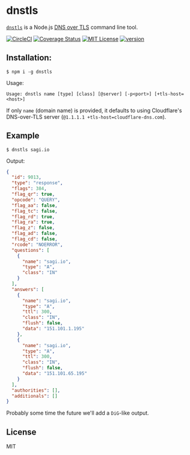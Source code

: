 # dnstls

[`dnstls`](https://www.npmjs.com/package/dnstls) is a Node.js [DNS over TLS](https://en.wikipedia.org/wiki/DNS_over_TLS) command line tool.

[![CircleCI](https://circleci.com/gh/sagi/node-dnstls.svg?style=svg)](https://circleci.com/gh/sagi/node-dnstls)
[![Coverage Status](https://coveralls.io/repos/github/sagi/node-dnstls/badge.svg?branch=master)](https://coveralls.io/github/sagi/node-dnstls?branch=master)
[![MIT License](https://img.shields.io/npm/l/dnstls.svg?style=flat-square)](http://opensource.org/licenses/MIT)
[![version](https://img.shields.io/npm/v/dnstls.svg?style=flat-square)](http://npm.im/dnstls)

## Installation:
~~~
$ npm i -g dnstls
~~~

Usage:
~~~
Usage: dnstls name [type] [class] [@server] [-p<port>] [+tls-host=<host>]
~~~

If only `name` (domain name) is provided, it defaults to using Cloudflare's DNS-over-TLS server
(`@1.1.1.1 +tls-host=cloudflare-dns.com`).

## Example

~~~
$ dnstls sagi.io
~~~

Output:
~~~json
{
  "id": 9013,
  "type": "response",
  "flags": 384,
  "flag_qr": true,
  "opcode": "QUERY",
  "flag_aa": false,
  "flag_tc": false,
  "flag_rd": true,
  "flag_ra": true,
  "flag_z": false,
  "flag_ad": false,
  "flag_cd": false,
  "rcode": "NOERROR",
  "questions": [
    {
      "name": "sagi.io",
      "type": "A",
      "class": "IN"
    }
  ],
  "answers": [
    {
      "name": "sagi.io",
      "type": "A",
      "ttl": 300,
      "class": "IN",
      "flush": false,
      "data": "151.101.1.195"
    },
    {
      "name": "sagi.io",
      "type": "A",
      "ttl": 300,
      "class": "IN",
      "flush": false,
      "data": "151.101.65.195"
    }
  ],
  "authorities": [],
  "additionals": []
}
~~~

Probably some time the future we'll add a `DiG`-like output.

## License
MIT
